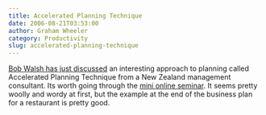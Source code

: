 ```yaml
---
title: Accelerated Planning Technique
date: 2006-08-21T03:53:00
author: Graham Wheeler
category: Productivity
slug: accelerated-planning-technique
---
```


[Bob Walsh has just
discussed](http://www.todoorelse.com/2006/08/clarify_your_pl.html) an
interesting approach to planning called Accelerated Planning Technique
from a New Zealand management consultant. Its worth going through the
[mini online seminar](http://www.aptplan.com/intro/000000_Start.htm). It
seems pretty woolly and wordy at first, but the example at the end of
the business plan for a restaurant is pretty good.
